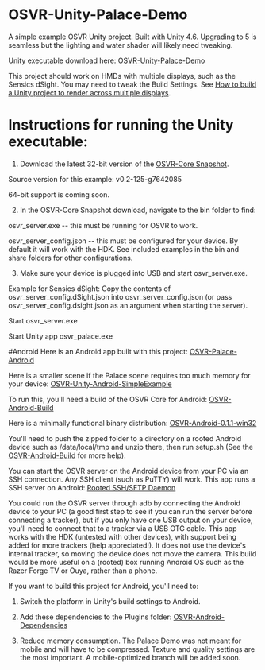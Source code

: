 # OSVR-Unity-Palace-Demo
A simple example OSVR Unity project. Built with Unity 4.6. Upgrading to 5 is seamless but the lighting and water shader will likely need tweaking.

Unity executable download here: <a href="https://dl.dropboxusercontent.com/u/40036354/osvr_palace_nodialog.zip">OSVR-Unity-Palace-Demo</a>

This project should work on HMDs with multiple displays, such as the Sensics dSight. You may need to tweak the Build Settings. See <a href="http://answers.unity3d.com/questions/309819/getting-unity-to-render-across-multiple-monitors.html">How to build a Unity project to render across multiple displays</a>.

# Instructions for running the Unity executable:
1) Download the latest 32-bit version of the <a href="http://access.osvr.com/binary/osvr-core">OSVR-Core Snapshot</a>.

Source version for this example: v0.2-125-g7642085

64-bit support is coming soon.

2) In the OSVR-Core Snapshot download, navigate to the bin folder to find:

osvr_server.exe -- this must be running for OSVR to work.

osvr_server_config.json -- this must be configured for your device. 
By default it will work with the HDK. See included examples in the bin and share folders for other configurations.

3) Make sure your device is plugged into USB and start osvr_server.exe.

Example for Sensics dSight:
Copy the contents of osvr_server_config.dSight.json into osvr_server_config.json (or pass osvr_server_config.dsight.json as an argument when starting the server).

Start osvr_server.exe

Start Unity app osvr_palace.exe

#Android
Here is an Android app built with this project: <a href="https://dl.dropboxusercontent.com/u/40036354/osvr_android_01.apk">OSVR-Palace-Android</a>

Here is a smaller scene if the Palace scene requires too much memory for your device: <a href="https://dl.dropboxusercontent.com/u/40036354/osvr_android__simple.apk">OSVR-Unity-Android-SimpleExample</a>

To run this, you'll need a build of the OSVR Core for Android: <a href="https://github.com/OSVR/OSVR-Android-Build">OSVR-Android-Build</a>

Here is a minimally functional binary distribution: <a href="https://www.dropbox.com/s/i88inav4fmdyf0h/OSVR-Android-0.1.1-win32.tar.gz?dl=0">OSVR-Android-0.1.1-win32</a>

You'll need to push the zipped folder to a directory on a rooted Android device such as /data/local/tmp and unzip there, then run setup.sh (See the <a href="https://github.com/OSVR/OSVR-Android-Build">OSVR-Android-Build</a> for more help).

You can start the OSVR server on the Android device from your PC via an SSH connection. Any SSH client (such as PuTTY) will work. 
This app runs a SSH server on Android: <a href="https://play.google.com/store/apps/details?id=web.oss.sshsftpDaemon&hl=en">Rooted SSH/SFTP Daemon</a>

You could run the OSVR server through adb by connecting the Android device to your PC (a good first step to see if you can run the server before connecting a tracker), but if you only have one USB output on your device, you'll need to connect that to a tracker via a USB OTG cable. This app works with the HDK (untested with other devices), with support being added for more trackers (help appreciated!). It does not use the device's internal tracker, so moving the device does not move the camera. This build would be more useful on a (rooted) box running Android OS such as the Razer Forge TV or Ouya, rather than a phone.

If you want to build this project for Android, you'll need to:

1) Switch the platform in Unity's build settings to Android.

2) Add these dependencies to the Plugins folder: <a href="https://dl.dropboxusercontent.com/u/40036354/OSVR-Android-Dependencies.7z">OSVR-Android-Dependencies</a>

3) Reduce memory consumption. The Palace Demo was not meant for mobile and will have to be compressed. Texture and quality settings are the most important. A mobile-optimized branch will be added soon.

